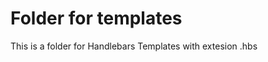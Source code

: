 Folder for templates
====================

This is a folder for Handlebars Templates with extesion .hbs